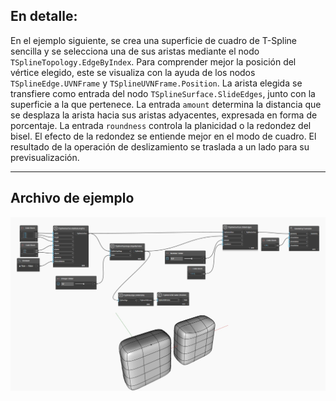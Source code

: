 ## En detalle:
En el ejemplo siguiente, se crea una superficie de cuadro de T-Spline sencilla y se selecciona una de sus aristas mediante el nodo `TSplineTopology.EdgeByIndex`. Para comprender mejor la posición del vértice elegido, este se visualiza con la ayuda de los nodos `TSplineEdge.UVNFrame` y `TSplineUVNFrame.Position`. La arista elegida se transfiere como entrada del nodo `TSplineSurface.SlideEdges`, junto con la superficie a la que pertenece. La entrada `amount` determina la distancia que se desplaza la arista hacia sus aristas adyacentes, expresada en forma de porcentaje. La entrada `roundness` controla la planicidad o la redondez del bisel. El efecto de la redondez se entiende mejor en el modo de cuadro. El resultado de la operación de deslizamiento se traslada a un lado para su previsualización.

___
## Archivo de ejemplo

![TSplineSurface.SlideEdges](./Autodesk.DesignScript.Geometry.TSpline.TSplineSurface.SlideEdges_img.jpg)
